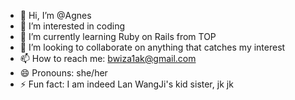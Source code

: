 - 👋 Hi, I’m @Agnes
- 👀 I’m interested in coding
- 🌱 I’m currently learning Ruby on Rails from TOP
- 💞️ I’m looking to collaborate on anything that catches my interest
- 📫 How to reach me: bwiza1ak@gmail.com
- 😄 Pronouns: she/her
- ⚡ Fun fact: I am indeed Lan WangJi's kid sister, jk jk

<!---
lwjskidsister/lwjskidsister is a ✨ special ✨ repository because its `README.md` (this file) appears on your GitHub profile.
You can click the Preview link to take a look at your changes.
--->
